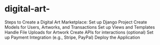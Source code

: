 # digital-art-
Steps to Create a Digital Art Marketplace:
Set up Django Project
Create Models for Users, Artworks, and Transactions
Set up Views and Templates
Handle File Uploads for Artwork
Create APIs for interactions (optional)
Set up Payment Integration (e.g., Stripe, PayPal)
Deploy the Application
